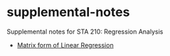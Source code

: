 # supplemental-notes

Supplemental notes for STA 210: Regression Analysis

- [Matrix form of Linear Regression](https://github.com/STA210-Sp19/supplemental-notes/blob/master/regression-basics-matrix.pdf)
